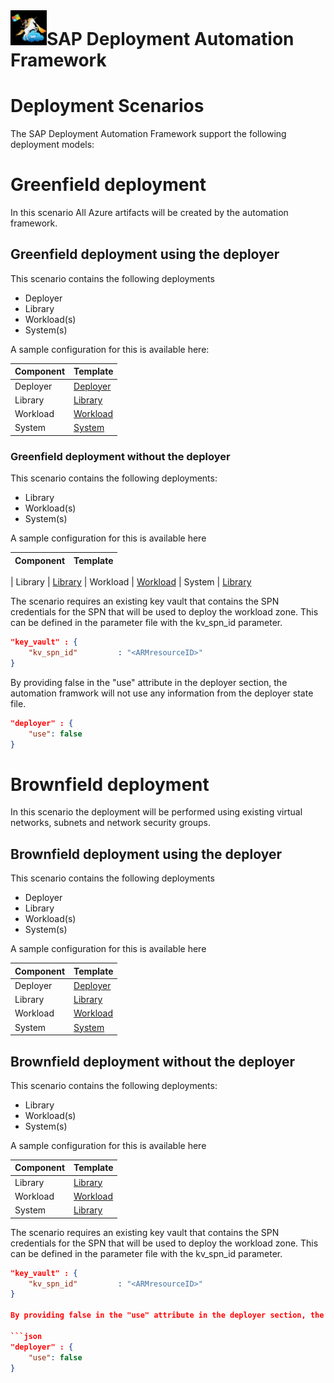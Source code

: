 # ![SAP Deployment Automation Framework](../assets/images/UnicornSAPBlack64x64.png)**SAP Deployment Automation Framework** #

# Deployment Scenarios #

The SAP Deployment Automation Framework support the following deployment models:

# Greenfield deployment #

In this scenario All Azure artifacts will be created by the automation framework.

## **Greenfield deployment using the deployer** ##

This scenario contains the following deployments

- Deployer
- Library
- Workload(s)
- System(s)

A sample configuration for this is available here:

| Component                | Template |
| :------------------------| :----------------------------------------------------------------------- |
| Deployer                 | [Deployer](./WORKSPACES/DEPLOYMENT-ORCHESTRATION/DEPLOYER/MGMT-WEEU-DEP00-INFRASTRUCTURE/MGMT-WEEU-DEP00-INFRASTRUCTURE.json)
| Library                  | [Library](./WORKSPACES/DEPLOYMENT-ORCHESTRATION/LIBRARY/MGMT-WEEU-SAP_LIBRARY/MGMT-WEEU-SAP_LIBRARY.json)
| Workload                 | [Workload](./WORKSPACES//DEPLOYMENT-ORCHESTRATION/LANDSCAPE/DEV-WEEU-SAP01-INFRASTRUCTURE/DEV-WEEU-SAP01-INFRASTRUCTURE.json)
| System                   | [System](./WORKSPACES/DEPLOYMENT-ORCHESTRATION/SYSTEM/DEV-WEEU-SAP01-X00/DEV-WEEU-SAP01-X00.json)

### **Greenfield deployment without the deployer** ###

This scenario contains the following deployments:

- Library
- Workload(s)
- System(s)

A sample configuration for this is available here

| Component                | Template |
| :------------------------| :----------------------------------------------------------------------- |

| Library                  | [Library](./WORKSPACES/DEPLOYMENT-ORCHESTRATION/LIBRARY/MGMT-NOEU-SAP_LIBRARY/MGMT-NOEU-SAP_LIBRARY.json)
| Workload                 | [Workload](./WORKSPACES//DEPLOYMENT-ORCHESTRATION/LANDSCAPE/DEV-NOEU-SAP02-INFRASTRUCTURE/DEV-NOEU-SAP02-INFRASTRUCTURE.json)
| System                   | [Library](./WORKSPACES/DEPLOYMENT-ORCHESTRATION/SYSTEM/DEV-NOEU-SAP02-X02/DEV-NOEU-SAP02-X02.json)

The scenario requires an existing key vault that contains the SPN credentials for the SPN that will be used to deploy the workload zone. This can be defined in the parameter file with the kv_spn_id parameter.

```json
"key_vault" : {
    "kv_spn_id"         : "<ARMresourceID>"
} 
```

By providing false in the "use" attribute in the deployer section, the automation framwork will not use any information from the deployer state file.

```json
"deployer" : {
    "use": false
} 
```

# Brownfield deployment #

In this scenario the deployment will be performed using existing virtual networks, subnets and network security groups.

## **Brownfield deployment using the deployer** ##

This scenario contains the following deployments

- Deployer
- Library
- Workload(s)
- System(s)

A sample configuration for this is available here

| Component                | Template |
| :------------------------|  :----------------------------------------------------------------------- |
| Deployer                 | [Deployer](./WORKSPACES/DEPLOYMENT-ORCHESTRATION/DEPLOYER/MGMT-EUS2-DEP01-INFRASTRUCTURE/MGMT-EUS2-DEP01-INFRASTRUCTURE.json) |  
| Library                  | [Library](./WORKSPACES/DEPLOYMENT-ORCHESTRATION/LIBRARY/MGMT-EUS2-SAP_LIBRARY/MGMT-EUS2-SAP_LIBRARY.json) |  
| Workload                 | [Workload](./WORKSPACES//DEPLOYMENT-ORCHESTRATION/LANDSCAPE/QA-EUS2-SAP03-INFRASTRUCTURE/QA-EUS2-SAP03-INFRASTRUCTURE.json) |  
| System                   | [System](./WORKSPACES/DEPLOYMENT-ORCHESTRATION/SYSTEM/QA-EUS2-SAP03-X01/QA-EUS2-SAP03-X01.json) |  

## **Brownfield deployment without the deployer** ##

This scenario contains the following deployments:

- Library
- Workload(s)
- System(s)

A sample configuration for this is available here

| Component                | Template |
| :------------------------|  :----------------------------------------------------------------------- |
| Library                  | [Library](./WORKSPACES/DEPLOYMENT-ORCHESTRATION/LIBRARY/MGMT-WUS2-SAP_LIBRARY/MGMT-WUS2-SAP_LIBRARY.json)
| Workload                 | [Workload](./WORKSPACES/DEPLOYMENT-ORCHESTRATION/LANDSCAPE/QA-WUS2-SAP04-INFRASTRUCTURE/QA-WUS2-SAP04-INFRASTRUCTURE.json)
| System                   | [Library](./WORKSPACES/DEPLOYMENT-ORCHESTRATION/SYSTEM/QA-WUS2-SAP04-X03/QA-WUS2-SAP04-X03.json)

The scenario requires an existing key vault that contains the SPN credentials for the SPN that will be used to deploy the workload zone. This can be defined in the parameter file with the kv_spn_id parameter.

```json
"key_vault" : {
    "kv_spn_id"         : "<ARMresourceID>"
} 

By providing false in the "use" attribute in the deployer section, the automation framwork will not use any information from the deployer state file.

```json
"deployer" : {
    "use": false
} 
```


